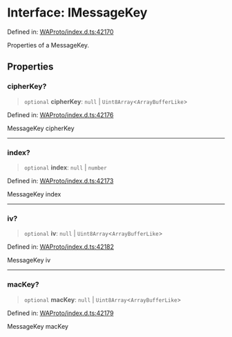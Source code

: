 # Interface: IMessageKey

Defined in: [WAProto/index.d.ts:42170](https://github.com/Fokusdotid/bail/blob/3856b89f13bbe82f2e10396a28cd4ef2089de845/WAProto/index.d.ts#L42170)

Properties of a MessageKey.

## Properties

### cipherKey?

> `optional` **cipherKey**: `null` \| `Uint8Array`\<`ArrayBufferLike`\>

Defined in: [WAProto/index.d.ts:42176](https://github.com/Fokusdotid/bail/blob/3856b89f13bbe82f2e10396a28cd4ef2089de845/WAProto/index.d.ts#L42176)

MessageKey cipherKey

***

### index?

> `optional` **index**: `null` \| `number`

Defined in: [WAProto/index.d.ts:42173](https://github.com/Fokusdotid/bail/blob/3856b89f13bbe82f2e10396a28cd4ef2089de845/WAProto/index.d.ts#L42173)

MessageKey index

***

### iv?

> `optional` **iv**: `null` \| `Uint8Array`\<`ArrayBufferLike`\>

Defined in: [WAProto/index.d.ts:42182](https://github.com/Fokusdotid/bail/blob/3856b89f13bbe82f2e10396a28cd4ef2089de845/WAProto/index.d.ts#L42182)

MessageKey iv

***

### macKey?

> `optional` **macKey**: `null` \| `Uint8Array`\<`ArrayBufferLike`\>

Defined in: [WAProto/index.d.ts:42179](https://github.com/Fokusdotid/bail/blob/3856b89f13bbe82f2e10396a28cd4ef2089de845/WAProto/index.d.ts#L42179)

MessageKey macKey
